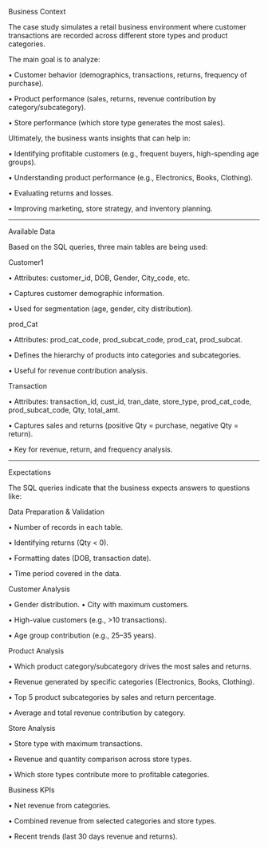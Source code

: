 Business Context

The case study simulates a retail business environment where customer transactions are recorded across different store types and product categories.

The main goal is to analyze:

•	Customer behavior (demographics, transactions, returns, frequency of purchase).

•	Product performance (sales, returns, revenue contribution by category/subcategory).

•	Store performance (which store type generates the most sales).

Ultimately, the business wants insights that can help in:

•	Identifying profitable customers (e.g., frequent buyers, high-spending age groups).

•	Understanding product performance (e.g., Electronics, Books, Clothing).

•	Evaluating returns and losses.

•	Improving marketing, store strategy, and inventory planning.

________________________________________
Available Data

Based on the SQL queries, three main tables are being used:

Customer1
   
•	Attributes: customer_id, DOB, Gender, City_code, etc.

•	Captures customer demographic information.

•	Used for segmentation (age, gender, city distribution).

prod_Cat
   
•	Attributes: prod_cat_code, prod_subcat_code, prod_cat, prod_subcat.

•	Defines the hierarchy of products into categories and subcategories.

•	Useful for revenue contribution analysis.

Transaction
   
•	Attributes: transaction_id, cust_id, tran_date, store_type, prod_cat_code, prod_subcat_code, Qty, total_amt.

•	Captures sales and returns (positive Qty = purchase, negative Qty = return).

•	Key for revenue, return, and frequency analysis.
________________________________________
Expectations

The SQL queries indicate that the business expects answers to questions like:

Data Preparation & Validation

•	Number of records in each table.

•	Identifying returns (Qty < 0).

•	Formatting dates (DOB, transaction date).

•	Time period covered in the data.

 Customer Analysis
 
•	Gender distribution.
•	City with maximum customers.

•	High-value customers (e.g., >10 transactions).

•	Age group contribution (e.g., 25–35 years).

 Product Analysis
 
•	Which product category/subcategory drives the most sales and returns.

•	Revenue generated by specific categories (Electronics, Books, Clothing).

•	Top 5 product subcategories by sales and return percentage.

•	Average and total revenue contribution by category.

Store Analysis

•	Store type with maximum transactions.

•	Revenue and quantity comparison across store types.

•	Which store types contribute more to profitable categories.

Business KPIs

•	Net revenue from categories.

•	Combined revenue from selected categories and store types.

•	Recent trends (last 30 days revenue and returns).
